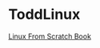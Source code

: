 # ToddLinux

[Linux From Scratch Book](https://www.linuxfromscratch.org/lfs/downloads/stable/LFS-BOOK-10.1.pdf)
